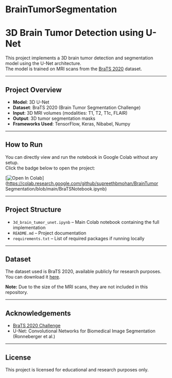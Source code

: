 # BrainTumorSegmentation

# 3D Brain Tumor Detection using U-Net

This project implements a 3D brain tumor detection and segmentation model using the U-Net architecture.  
The model is trained on MRI scans from the [BraTS 2020](https://www.med.upenn.edu/cbica/brats2020/) dataset.

---

## Project Overview
- **Model**: 3D U-Net
- **Dataset**: BraTS 2020 (Brain Tumor Segmentation Challenge)
- **Input**: 3D MRI volumes (modalities: T1, T2, T1c, FLAIR)
- **Output**: 3D tumor segmentation masks
- **Frameworks Used**: TensorFlow, Keras, Nibabel, Numpy

---

## How to Run

You can directly view and run the notebook in Google Colab without any setup.  
Click the badge below to open the project:

[![Open In Colab](https://colab.research.google.com/assets/colab-badge.svg)](https://colab.research.google.com/github/supreethbmohan/BrainTumor Segmentation/blob/main/BraTSNotebook.ipynb)


---

## Project Structure
- `3d_brain_tumor_unet.ipynb` – Main Colab notebook containing the full implementation
- `README.md` – Project documentation
- `requirements.txt` – List of required packages if running locally

---

## Dataset

The dataset used is BraTS 2020, available publicly for research purposes.  
You can download it [here](https://www.med.upenn.edu/cbica/brats2020/data.html).

**Note:** Due to the size of the MRI scans, they are not included in this repository.

---

## Acknowledgements
- [BraTS 2020 Challenge](https://www.med.upenn.edu/cbica/brats2020/)
- U-Net: Convolutional Networks for Biomedical Image Segmentation (Ronneberger et al.)

---

## License

This project is licensed for educational and research purposes only.
